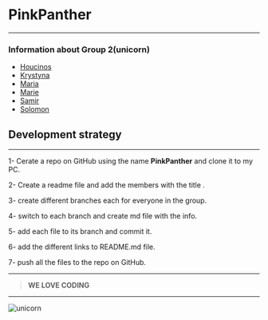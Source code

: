 # PinkPanther

---

### Information about Group 2(unicorn)

- [Houcinos](https://github.com/samirm00/PinkPanther/blob/Houcinos/Houcinos.md)
- [Krystyna](https://github.com/samirm00/PinkPanther/blob/krystyna/Krystyna.md)
- [Maria](https://github.com/samirm00/PinkPanther/blob/Maria/Maria.md)
- [Marie](https://github.com/samirm00/PinkPanther/blob/Marie/Marie.md)
- [Samir](https://github.com/samirm00/PinkPanther/blob/samir/Samir.md)
- [Solomon](https://github.com/samirm00/PinkPanther/blob/master/Solomon.md)

## Development strategy

---

1- Cerate a repo on GitHub using the name **PinkPanther** and clone it to my PC.

2- Create a readme file and add the members with the title .

3- create different branches each for everyone in the group.

4- switch to each branch and create md file with the info.

5- add each file to its branch and commit it.

6- add the different links to README.md file.

7- push all the files to the repo on GitHub.

---

> **WE LOVE CODING**

---

![unicorn](https://encrypted-tbn0.gstatic.com/images?q=tbn%3AANd9GcTdEnhkp3LcpVe3Spr4f39PAe46Idlsr2KFrm-KSY53hdWvivIndFooEIJI-IIeCF-8ouwmBe9y&usqp=CAc)

